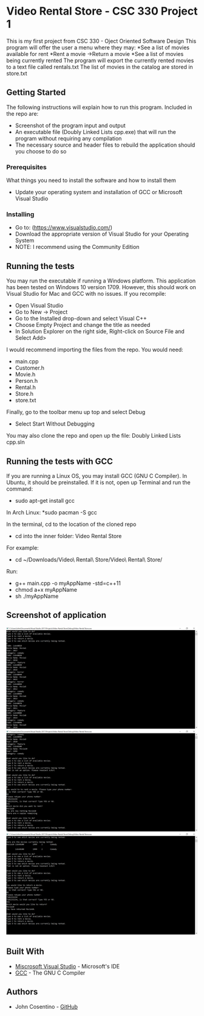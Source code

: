 # Video Rental Store - CSC 330 Project 1
This is my first project from CSC 330 - Oject Oriented Software Design This program will offer the user a menu where they may:
*See a list of movies available for rent
*Rent a movie ->Return a movie 
*See a list of movies being currently rented The program will export the currently rented movies to a text file called rentals.txt The list of movies in the catalog are stored in store.txt

## Getting Started

The following instructions will explain how to run this program. Included in the repo are:
* Screenshot of the program input and output
* An executable file (Doubly Linked Lists cpp.exe) that will run the program without requiring any compilation
* The necessary source and header files to rebuild the application should you choose to do so

### Prerequisites

What things you need to install the software and how to install them
* Update your operating system and installation of GCC or Microsoft Visual Studio

### Installing
* Go to: (https://www.visualstudio.com/)
* Download the appropriate version of Visual Studio for your Operating System
* NOTE: I recommend using the Community Edition

## Running the tests
You may run the executable if running a Windows platform. This application has been tested on Windows 10 version 1709.
However, this should work on Visual Studio for Mac and GCC with no issues.
If you recompile:
* Open Visual Studio
* Go to New -> Project
* Go to the Installed drop-down and select Visual C++
* Choose Empty Project and change the title as needed
* In Solution Explorer on the right side, Right-click on Source File and Select Add>

I would recommend importing the files from the repo.
You would need:
* main.cpp
* Customer.h
* Movie.h
* Person.h
* Rental.h
* Store.h
* store.txt

Finally, go to the toolbar menu up top and select Debug
* Select Start Without Debugging

You may also clone the repo and open up the file: Doubly Linked Lists cpp.sln

## Running the tests with GCC
If you are running a Linux OS, you may install GCC (GNU C Compiler).
In Ubuntu, it should be preinstalled. If it is not, open up Terminal and run the command:
* sudo apt-get install gcc

In Arch Linux:
*sudo pacman -S gcc

In the terminal, cd to the location of the cloned repo
* cd into the inner folder: Video Rental Store

For example:
* cd ~/Downloads/Video\ Rental\ Store/Video\ Rental\ Store/

Run:
* g++ main.cpp -o myAppName -std=c++11 
* chmod a+x myAppName
* sh ./myAppName

## Screenshot of application
![alt text](screenshot1.png "List the movie available for rent")
![alt text](screenshot2.png "The user rents a movie")
![alt text](screenshot3.png "The user returns a movie")

## Built With
* [Miscrosoft Visual Studio](https://www.visualstudio.com/) - Microsoft's IDE
* [GCC](https://gcc.gnu.org/) - The GNU C Compiler

## Authors
* John Cosentino - [GitHub](https://github.com/jcosentino)


